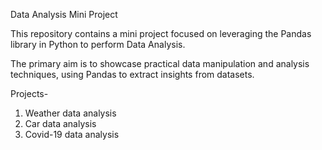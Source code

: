 Data Analysis Mini Project	

This repository contains a mini project focused on leveraging the Pandas library in Python to perform Data Analysis. 

The primary aim is to showcase practical data manipulation and analysis techniques, using Pandas to extract insights from datasets.

Projects-
1. Weather data analysis
2. Car data analysis
3. Covid-19 data analysis
